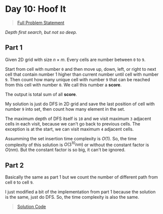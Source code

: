 # Day 10: Hoof It

> [Full Problem Statement](https://adventofcode.com/2024/day/10)

*Depth first search, but not so deep.*

## Part 1

Given 2D grid with size $n \times m$. Every cells are number between `0` to `9`.

Start from cell with number `0` and then move up, down, left, or right to next
cell that contain number 1 higher than current number until cell with number
`9`. Then count how many unique cell with number `9` that can be reached from
this cell with number `0`. We call this number a **score**.

The output is total sum of all **score**.

My solution is just do DFS in 2D grid and save the last position of cell with
number `9` into set, then count how many element in the set.

The maximum depth of DFS itself is `10` and we visit maximum `3` adjacent cells
in each visit, because we can't go back to previous cells. The exception is at
the start, we can visit maximum `4` adjacent cells.

Assumming the set insertion time complexity is $O(1)$. So, the time complexity
of this solution is $O(3^{10} n m)$ or without the constant factor is $O(nm)$.
But the constant factor is so big, it can't be ignored.

## Part 2

Basically the same as part 1 but we count the number of different path from cell
`0` to cell `9`.

I just modified a bit of the implementation from part 1 because the solution is
the same, just do DFS. So, the time complexity is also the same.

> [Solution Code](./sol.cpp)

